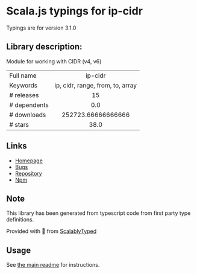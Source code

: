 
# Scala.js typings for ip-cidr

Typings are for version 3.1.0

## Library description:
Module for working with CIDR (v4, v6)

|                    |                 |
| ------------------ | :-------------: |
| Full name          | ip-cidr |
| Keywords           | ip, cidr, range, from, to, array |
| # releases         | 15 |
| # dependents       | 0.0 |
| # downloads        | 252723.66666666666 |
| # stars            | 38.0 |

## Links
- [Homepage](https://github.com/ortexx/ip-cidr#readme)
- [Bugs](https://github.com/ortexx/ip-cidr/issues)
- [Repository](https://github.com/ortexx/ip-cidr)
- [Npm](https://www.npmjs.com/package/ip-cidr)
    


## Note
This library has been generated from typescript code from first party type definitions.

Provided with :purple_heart: from [ScalablyTyped](https://github.com/oyvindberg/ScalablyTyped)

## Usage
See [the main readme](../../readme.md) for instructions.


